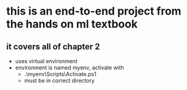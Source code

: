 # this is an end-to-end project from the hands on ml textbook

## it covers all of chapter 2

* uses virtual environment
* environment is named myenv, activate with  
  * .\myenv\Scripts\Activate.ps1
  * must be in correct directory